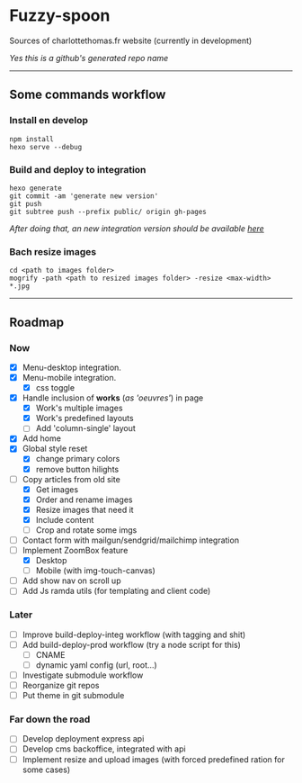 # Fuzzy-spoon
Sources of charlottethomas.fr website (currently in development)

*Yes this is a github's generated repo name*

---

## Some commands workflow
### Install en develop
	npm install
	hexo serve --debug

### Build and deploy to integration
	hexo generate
	git commit -am 'generate new version'
	git push
	git subtree push --prefix public/ origin gh-pages

*After doing that, an new integration version should be available [here](https://crucialhawg.github.io/fuzzy-spoon/)*

### Bach resize images
	cd <path to images folder>
	mogrify -path <path to resized images folder> -resize <max-width> *.jpg

---

## Roadmap
### Now
- [x] Menu-desktop integration.
- [x] Menu-mobile integration.
	- [x] css toggle
- [x]	Handle inclusion of **works** (*as 'oeuvres'*) in page
	- [x]	Work's multiple images
	- [x]	Work's predefined layouts
	- [ ] Add 'column-single' layout
- [x] Add home
- [x] Global style reset
	- [x] change primary colors
	- [x] remove button hilights
- [ ] Copy articles from old site
	- [x]	Get images
	- [x] Order and rename images
	- [x] Resize images that need it
	- [x] Include content
	- [ ] Crop and rotate some imgs
- [ ] Contact form with mailgun/sendgrid/mailchimp integration
- [ ]	Implement ZoomBox feature
	- [x] Desktop
	- [ ] Mobile (with img-touch-canvas)
- [ ]	Add show nav on scroll up
- [ ] Add Js ramda utils (for templating and client code)

### Later
- [ ] Improve build-deploy-integ workflow (with tagging and shit)
- [ ] Add build-deploy-prod workflow (try a node script for this)
	- [ ] CNAME
	- [ ] dynamic yaml config (url, root...)
- [ ] Investigate submodule workflow
- [ ] Reorganize git repos
- [ ] Put theme in git submodule

### Far down the road
- [ ] Develop deployment express api
- [ ] Develop cms backoffice, integrated with api
- [ ] Implement resize and upload images (with forced predefined ration for some cases)
